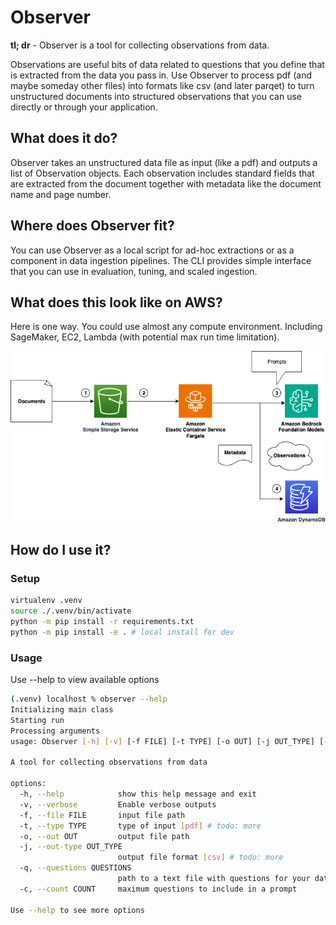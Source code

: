 # Observer

<b>tl; dr</b> - Observer is a tool for collecting observations from data. 

Observations are useful bits of data related to questions that you define that is extracted from the data you pass in. 
Use Observer to process pdf (and maybe someday other files) into formats like csv (and later parqet) to turn unstructured
documents into structured observations that you can use directly or through your application.

## What does it do?

Observer takes an unstructured data file as input (like a pdf) and outputs a list of Observation objects. Each observation 
includes standard fields that are extracted from the document together with metadata like the document name and page number. 

## Where does Observer fit?

You can use Observer as a local script for ad-hoc extractions or as a component in data ingestion pipelines. The CLI 
provides simple interface that you can use in evaluation, tuning, and scaled ingestion.

## What does this look like on AWS?

Here is one way. You could use almost any compute environment. Including SageMaker, EC2, Lambda (with potential max run time limitation).

![Scaled Ingestion Example](./assets/Observer.png "Example - Scaled Ingestion")

## How do I use it?

### Setup
```bash
virtualenv .venv
source ./.venv/bin/activate
python -m pip install -r requirements.txt
python -m pip install -e . # local install for dev
```

### Usage

Use --help to view available options

```bash
(.venv) localhost % observer --help
Initializing main class
Starting run
Processing arguments
usage: Observer [-h] [-v] [-f FILE] [-t TYPE] [-o OUT] [-j OUT_TYPE] [-q QUESTIONS] [-c COUNT]

A tool for collecting observations from data

options:
  -h, --help            show this help message and exit
  -v, --verbose         Enable verbose outputs
  -f, --file FILE       input file path
  -t, --type TYPE       type of input [pdf] # todo: more
  -o, --out OUT         output file path
  -j, --out-type OUT_TYPE
                        output file format [csv] # todo: more
  -q, --questions QUESTIONS
                        path to a text file with questions for your data
  -c, --count COUNT     maximum questions to include in a prompt

Use --help to see more options
```